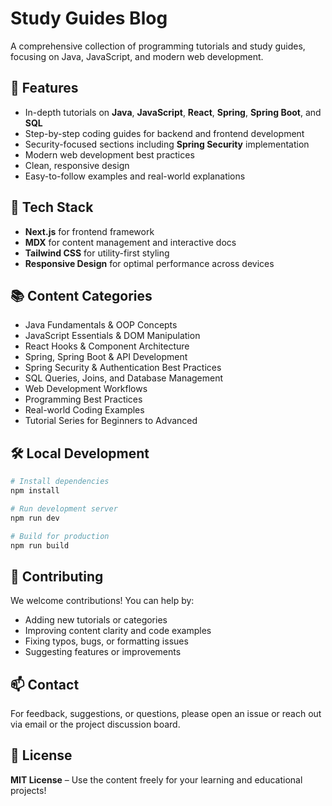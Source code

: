 # Study Guides Blog

A comprehensive collection of programming tutorials and study guides, focusing on Java, JavaScript, and modern web development.

## 🎯 Features

- In-depth tutorials on **Java**, **JavaScript**, **React**, **Spring**, **Spring Boot**, and **SQL**
- Step-by-step coding guides for backend and frontend development
- Security-focused sections including **Spring Security** implementation
- Modern web development best practices
- Clean, responsive design
- Easy-to-follow examples and real-world explanations

## 🚀 Tech Stack

- **Next.js** for frontend framework  
- **MDX** for content management and interactive docs  
- **Tailwind CSS** for utility-first styling  
- **Responsive Design** for optimal performance across devices

## 📚 Content Categories

- Java Fundamentals & OOP Concepts  
- JavaScript Essentials & DOM Manipulation  
- React Hooks & Component Architecture  
- Spring, Spring Boot & API Development  
- Spring Security & Authentication Best Practices  
- SQL Queries, Joins, and Database Management  
- Web Development Workflows  
- Programming Best Practices  
- Real-world Coding Examples  
- Tutorial Series for Beginners to Advanced

## 🛠️ Local Development

```bash
# Install dependencies
npm install

# Run development server
npm run dev

# Build for production
npm run build
```

## 📝 Contributing

We welcome contributions! You can help by:

- Adding new tutorials or categories  
- Improving content clarity and code examples  
- Fixing typos, bugs, or formatting issues  
- Suggesting features or improvements

## 📫 Contact

For feedback, suggestions, or questions, please open an issue or reach out via email or the project discussion board.

## 📄 License

**MIT License** – Use the content freely for your learning and educational projects!
